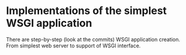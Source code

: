 # Implementations of the simplest WSGI application
There are step-by-step  (look at the commits) WSGI application creation.
From simplest web server to support of WSGI interface.